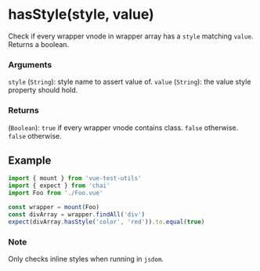 # hasStyle(style, value)

Check if every wrapper vnode in wrapper array has a `style` matching `value`. Returns a boolean.

### Arguments

`style` (`String`): style name to assert value of.
`value` (`String`): the value style property should hold.

### Returns

(`Boolean`): `true` if every wrapper vnode contains class. `false` otherwise.
`false` otherwise.

## Example
```js
import { mount } from 'vue-test-utils'
import { expect } from 'chai'
import Foo from './Foo.vue'

const wrapper = mount(Foo)
const divArray = wrapper.findAll('div')
expect(divArray.hasStyle('color', 'red')).to.equal(true)
```

### Note

Only checks inline styles when running in `jsdom`.
